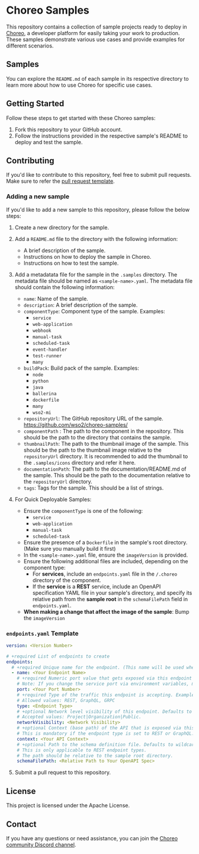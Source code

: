 # Choreo Samples

This repository contains a collection of sample projects ready to deploy in [Choreo](https://console.choreo.dev/), a developer platform for easily taking your work to production. These samples demonstrate various use cases and provide examples for different scenarios.

## Samples

You can explore the `README.md` of each sample in its respective directory to learn more about how to use Choreo for specific use cases.

## Getting Started

Follow these steps to get started with these Choreo samples:

1. Fork this repository to your GitHub account.
2. Follow the instructions provided in the respective sample's README to deploy and test the sample.


## Contributing
If you'd like to contribute to this repository, feel free to submit pull requests. Make sure to refer the [pull request template](pull_request_template.md).

### Adding a new sample
If you'd like to add a new sample to this repository, please follow the below steps:
1. Create a new directory for the sample.
2. Add a `README.md` file to the directory with the following information:
    - A brief description of the sample.
    - Instructions on how to deploy the sample in Choreo.
    - Instructions on how to test the sample.
3. Add a metadatata file for the sample in the `.samples` directory. The metadata file should be named as `<sample-name>.yaml`. The metadata file should contain the following information:
    - `name`: Name of the sample.
    - `description`: A brief description of the sample.
    - `componentType`: Component type of the sample. Examples:
        - `service`
        - `web-application`
        - `webhook`
        - `manual-task`
        - `scheduled-task`
        - `event-handler`
        - `test-runner`
        - `many`
    - `buildPack`: Build pack of the sample. Examples:
        - `node`
        - `python`
        - `java`
        - `ballerina`
        - `dockerfile`
        - `many`
        - `wso2-mi`
    - `repositoryUrl`: The GitHub repository URL of the sample. https://github.com/wso2/choreo-samples/
    - `componentPath` : The path to the component in the repository. This should be the path to the directory that contains the sample.
    - `thumbnailPath`: The path to the thumbnail image of the sample. This should be the path to the thumbnail image relative to the `repositoryUrl` directory. It is recommended to add the thumbnail to the `.samples/icons` directory and refer it here.
    - `documentationPath`: The path to the documentation/README.md of the sample. This should be the path to the documentation relative to the `repositoryUrl` directory.
    - `tags`: Tags for the sample. This should be a list of strings.

4. For Quick Deployable Samples:
    - Ensure the `componentType` is one of the following:
        - `service`
        - `web-application`
        - `manual-task`
        - `scheduled-task`
    - Ensure the presence of a `Dockerfile` in the sample's root directory. (Make sure you manually build it first)
    - In the `<sample-name>.yaml` file, ensure the `imageVersion` is provided.
    - Ensure the following additional files are included, depending on the component type:
        - For **services**, include an `endpoints.yaml` file in the `/.choreo` directory of the component.
        - If the **service** is a **REST** service, include an OpenAPI specification YAML file in your sample's directory, and specify its relative path from the **sample root** in the `schemaFilePath` field in `endpoints.yaml`.
    - **When making a change that affect the image of the sample**: Bump the `imageVersion`


### `endpoints.yaml` Template


```yaml
version: <Version Number>

# +required List of endpoints to create
endpoints:
  # +required Unique name for the endpoint. (This name will be used when generating the managed API)
  - name: <Your Endpoint Name>
    # +required Numeric port value that gets exposed via this endpoint
    # Note: If you change the service port via environment variables, make sure to update this value accordingly.
    port: <Your Port Number>
    # +required Type of the traffic this endpoint is accepting. Example: REST, GraphQL, etc.
    # Allowed values: REST, GraphQL, GRPC
    type: <Endpoint Type>
    # +optional Network level visibility of this endpoint. Defaults to Project
    # Accepted values: Project|Organization|Public.
    networkVisibility: <Network Visibility>
    # +optional Context (base path) of the API that is exposed via this endpoint.
    # This is mandatory if the endpoint type is set to REST or GraphQL.
    context: <Your API Context>
    # +optional Path to the schema definition file. Defaults to wildcard route if not provided
    # This is only applicable to REST endpoint types.
    # The path should be relative to the sample root directory.
    schemaFilePath: <Relative Path to Your OpenAPI Spec>

```

5. Submit a pull request to this repository.

## License
This project is licensed under the Apache License. 

## Contact
If you have any questions or need assistance, you can join the [Choreo community Discord channel](https://discord.com/channels/955510916064092180/1027661953335820379).

